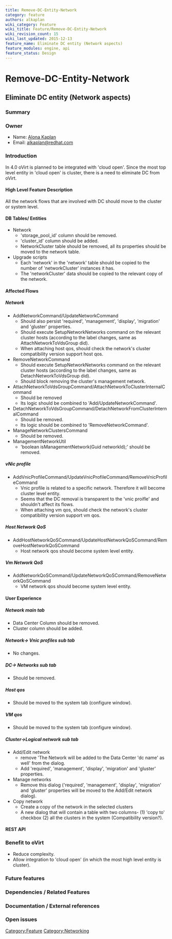 ```yaml
---
title: Remove-DC-Entity-Network
category: feature
authors: alkaplan
wiki_category: Feature
wiki_title: Feature/Remove-DC-Entity-Network
wiki_revision_count: 15
wiki_last_updated: 2015-12-13
feature_name: Eliminate DC entity (Network aspects)
feature_modules: engine, api
feature_status: Design
---
```


# Remove-DC-Entity-Network

## Eliminate DC entity (Network aspects)

### Summary

### Owner

*   Name: [ Alona Kaplan](User:alkaplan)
*   Email: <alkaplan@redhat.com>

### Introduction

In 4.0 oVirt is planned to be integrated with 'cloud open'. Since the most top level entity in 'cloud open' is cluster, there is a need to eliminate DC from oVirt.

#### High Level Feature Description

All the network flows that are involved with DC should move to the cluster or system level.

#### DB Tables/ Entities

*   Network
    -   'storage_pool_id' column should be removed.
    -   'cluster_id' column should be added.
    -   NetworkCluster table should be removed, all its properties should be moved to the network table.
*   Upgrade scripts
    -   Each 'network' in the 'network' table should be copied to the number of 'networkCluster' instances it has.
    -   The 'networkCluster' data should be copied to the relevant copy of the network.

#### Affected Flows

##### Network

*   AddNetworkCommand/UpdateNetworkCommand
    -   Should also persist 'required', 'management', 'display', 'migration' and 'gluster' properties.
    -   Should execute SetupNetworkNetworks command on the relevant cluster hosts (according to the label changes, same as AttachNetworkToVdsGroup did).
    -   When attaching host qos, should check the network's cluster compatibility version support host qos.
*   RemoveNetworkCommand
    -   Should execute SetupNetworkNetworks command on the relevant cluster hosts (according to the label changes, same as DetachNetworkToVdsGroup did).
    -   Should block removing the cluster's management network.
*   AttachNetworkToVdsGroupCommand/AttachNetworkToClusterInternalCommand
    -   Should be removed
    -   Its logic should be combined to 'Add/UpdateNetworkCommand'.
*   DetachNetworkToVdsGroupCommand/DetachNetworkFromClusterInternalCommand
    -   Should be removed.
    -   Its logic should be combined to 'RemoveNetworkCommand'.
*   ManageNetworkClustersCommand
    -   Should be removed.
*   ManagementNetworkUtil
    -   'boolean isManagementNetwork(Guid networkId);' should be removed.

##### vNic profile

*   AddVnicProfileCommand/UpdateVnicProfileCommand/RemoveVnicProfileCommand
    -   Vnic profile is related to a specific network. Therefore it will become cluster level entity.
    -   Seems that the DC removal is transparent to the 'vnic proifle' and shouldn't affect its flows.
    -   When attaching vm qos, should check the network's cluster compatibility version support vm qos.

##### Host Network QoS

*   AddHostNetworkQoSCommand/UpdateHostNetworkQoSCommand/RemoveHostNetworkQoSCommand
    -   Host network qos should become system level entity.

##### Vm Network QoS

*   AddNetworkQoSCommand/UpdateNetworkQoSCommand/RemoveNetworkQoSCommand
    -   VM network qos should become system level entity.

#### User Experience

##### Network main tab

*   Data Center Column should be removed.
*   Cluster column should be added.

##### Network-> Vnic profiles sub tab

*   No changes.

##### DC-> Networks sub tab

*   Should be removed.

##### Host qos

*   Should be moved to the system tab (configure window).

##### VM qos

*   Should be moved to the system tab (configure window).

##### Cluster->Logical network sub tab

*   Add/Edit network
    -   remove 'The Network will be added to the Data Center 'dc name' as well' from the dialog.
    -   Add 'required', 'management', 'display', 'migration' and 'gluster' properties.
*   Manage networks
    -   Remove this dialog ('required', 'management', 'display', 'migration' and 'gluster' properties will be moved to the Add/Edit network dialog).
*   Copy network
    -   Create a copy of the network in the selected clusters
    -   A new dialog that will contain a table with two columns- (1) 'copy to' checkbox (2) all the clusters in the system (Compatibility version?).

#### REST API

### Benefit to oVirt

*   Reduce complexity.
*   Allow integration to 'cloud open' (in which the most high level entity is cluster).

### Future features

### Dependencies / Related Features

### Documentation / External references

### Open issues

<Category:Feature> <Category:Networking>
